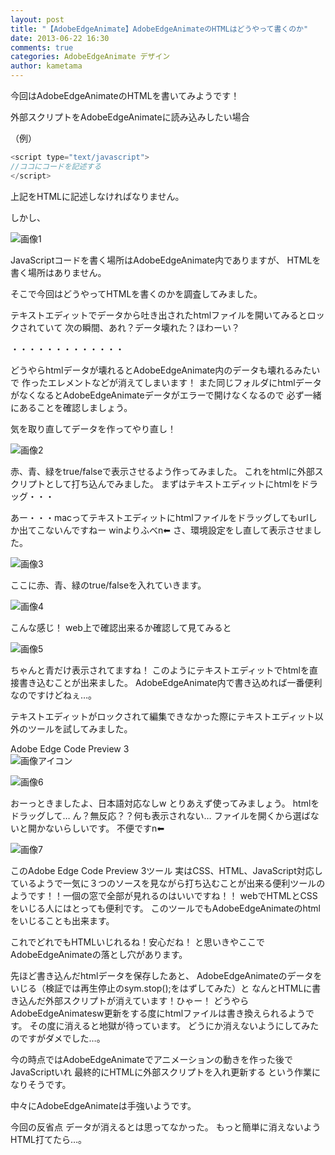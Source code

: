 ```yaml
---
layout: post
title: "【AdobeEdgeAnimate】AdobeEdgeAnimateのHTMLはどうやって書くのか"
date: 2013-06-22 16:30
comments: true
categories: AdobeEdgeAnimate デザイン
author: kametama
---
```


今回はAdobeEdgeAnimateのHTMLを書いてみようです！

外部スクリプトをAdobeEdgeAnimateに読み込みしたい場合

（例）
```javascript
<script type="text/javascript">
//ココにコードを記述する 
</script>
```

上記をHTMLに記述しなければなりません。

しかし、

![画像1](/images/posts/2013-06-22-how-to-edit-html-in-adobe-edge-animate/image1.png)

JavaScriptコードを書く場所はAdobeEdgeAnimate内でありますが、
HTMLを書く場所はありません。

そこで今回はどうやってHTMLを書くのかを調査してみました。

テキストエディットでデータから吐き出されたhtmlファイルを開いてみるとロックされていて
次の瞬間、あれ？データ壊れた？ほわーい？

・・・・・・・・・・・・・

どうやらhtmlデータが壊れるとAdobeEdgeAnimate内のデータも壊れるみたいで
作ったエレメントなどが消えてしまいます！
また同じフォルダにhtmlデータがなくなるとAdobeEdgeAnimateデータがエラーで開けなくなるので
必ず一緒にあることを確認しましょう。

気を取り直してデータを作ってやり直し！

![画像2](/images/posts/2013-06-22-how-to-edit-html-in-adobe-edge-animate/image2.png)

赤、青、緑をtrue/falseで表示させるよう作ってみました。
これをhtmlに外部スクリプトとして打ち込んでみました。
まずはテキストエディットにhtmlをドラッグ・・・

あー・・・macってテキストエディットにhtmlファイルをドラッグしてもurlしか出てこないんですねー
winよりふべn⬅
さ、環境設定をし直して表示させました。

![画像3](/images/posts/2013-06-22-how-to-edit-html-in-adobe-edge-animate/image3.png)

ここに赤、青、緑のtrue/falseを入れていきます。

![画像4](/images/posts/2013-06-22-how-to-edit-html-in-adobe-edge-animate/image4.png)

こんな感じ！
web上で確認出来るか確認して見てみると

![画像5](/images/posts/2013-06-22-how-to-edit-html-in-adobe-edge-animate/image5.png)

ちゃんと青だけ表示されてますね！
このようにテキストエディットでhtmlを直接書き込むことが出来ました。
AdobeEdgeAnimate内で書き込めれば一番便利なのですけどねぇ…。


テキストエディットがロックされて編集できなかった際にテキストエディット以外のツールを試してみました。

Adobe Edge Code Preview 3  
![画像アイコン](/images/posts/2013-06-22-how-to-edit-html-in-adobe-edge-animate/icon.png)

![画像6](/images/posts/2013-06-22-how-to-edit-html-in-adobe-edge-animate/image6.png)

おーっときましたよ、日本語対応なしw
とりあえず使ってみましょう。
htmlをドラッグして…
ん？無反応？？何も表示されない…
ファイルを開くから選ばないと開かないらしいです。
不便ですn⬅

![画像7](/images/posts/2013-06-22-how-to-edit-html-in-adobe-edge-animate/image7.png)

このAdobe Edge Code Preview 3ツール
実はCSS、HTML、JavaScript対応しているようで一気に３つのソースを見ながら打ち込むことが出来る便利ツールのようです！！一個の窓で全部が見れるのはいいですね！！
webでHTMLとCSSをいじる人にはとっても便利です。
このツールでもAdobeEdgeAnimateのhtmlをいじることも出来ます。

これでどれでもHTMLいじれるね！安心だね！
と思いきやここでAdobeEdgeAnimateの落とし穴があります。

先ほど書き込んだhtmlデータを保存したあと、
AdobeEdgeAnimateのデータをいじる（検証では再生停止のsym.stop();をはずしてみた）と
なんとHTMLに書き込んだ外部スクリプトが消えています！ひゃー！
どうやらAdobeEdgeAnimatesw更新をする度にhtmlファイルは書き換えられるようです。
その度に消えると地獄が待っています。
どうにか消えないようにしてみたのですがダメでした…。

今の時点ではAdobeEdgeAnimateでアニメーションの動きを作った後でJavaScriptいれ
最終的にHTMLに外部スクリプトを入れ更新する
という作業になりそうです。

中々にAdobeEdgeAnimateは手強いようです。


今回の反省点
データが消えるとは思ってなかった。
もっと簡単に消えないようHTML打てたら…。


